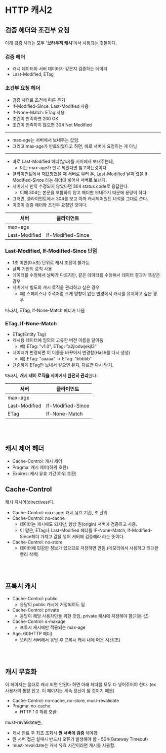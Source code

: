 # HTTP 캐시2

## 검증 헤더와 조건부 요청

아래 검증 헤더는 모두 '**브라우저 캐시**'에서 사용되는 것들이다.

### 검증 헤더

- 캐시 데이터와 서버 데이터가 같은지 검증하는 데이터
- Last-Modified, ETag

### 조건부 요청 헤더

- 검증 헤더로 조건에 따른 분기
- If-Modified-Since: Last-Modified 사용
- If-None-Match: ETag 사용
- 조건이 만족하면 200 OK
- 조건이 만족하지 않으면 304 Not Modified

---

- max-age는 서버에서 보내주는 값임.
- 그리고 max-age가 만료되었다고 하면, 바로 서버에 요청하는 게 아님

---

- 바로 Last-Modified 헤더(날짜)를 서버에서 보내주는데,
  - 이는 max-age가 만료 되었다면 참고하는것이다.
- 클라이언트에서 재요청했을 때 서버로 부터 온, Last-Modified 날짜 값을 If-Modified-Since 라는 헤더에 넣어서 서버로 보낸다.
- 서버에서 만약 수정되지 않았다면 304 status code로 응답한다.
  - 이때 304는 본문을 포함하지 않고 헤더만 보내주기 때문에 용량이 작다.
- 그러면, 클라이언트에서 304를 보고 아까 캐시되어있던 녀석을 그대로 쓴다.
- 이것이 검증 헤더와 조건부 요청인 것이다.

| 서버          | 클라이언트        |
| ------------- | ----------------- |
| max-age       |                   |
| Last-Modified | If-Modified-Since |

### Last-Modified, If-Modified-Since 단점

- 1초 미만(0.x초) 단위로 캐시 조정이 불가능
- 날짜 기반의 로직 사용
- 데이터를 수정해서 날짜가 다르지만, 같은 데이터를 수정해서 데이터 결과가 똑같은 경우
- 서버에서 별도의 캐시 로직을 관리하고 싶은 경우
  - 예) 스페이스나 주석처럼 크게 영향이 없는 변경에서 캐시를 유지하고 싶은 경우

따라서, ETag, If-None-Match 헤더가 나옴

### ETag, If-None-Match

- ETag(Entity Tag)
- 캐시용 데이터에 임의의 고유한 버전 이름을 달아둠
  - 예) ETag: "v1.0", ETag: "a2jiodwjekjl3"
- 데이터가 변경되면 이 이름을 바꾸어서 변경함(Hash를 다시 생성)
  - 예) ETag: "aaaaa" -> ETag: "bbbbb"
- 단순하게 ETag만 보내서 같으면 유지, 다르면 다시 받기.

따라서, **캐시 제어 로직을 서버에서 완전히 관리**한다.

| 서버          | 클라이언트        |
| ------------- | ----------------- |
| max-age       |                   |
| Last-Modified | If-Modified-Since |
| ETag          | If-None-Match     |

<br/>

<br/>

## 캐시 제어 헤더

- Cache-Control: 캐시 제어
- Pragma: 캐시 제어(하위 호환)
- Expires: 캐시 유효 기간(하위 호환)

## Cache-Control

캐시 지시어(directives)다.

- Cache-Control: max-age: 캐시 유효 기간, 초 단위
- Cache-Control: no-cache
  - 데이터는 캐시해도 되지만, 항상 원(origin) 서버에 검증하고 사용.
  - 이 말은, ETag나 Last-Modified 헤더를 IF-None-Match, If-Modified-Since헤더 가지고 값을 넣어 서버에 검증해라 라는 뜻이다.
- Cache-Control: no-store
  - 데이터에 민감한 정보가 있으므로 저장하면 안됨.(메모리에서 사용하고 최대한 빨리 삭제)

<br/>

<br/>

## 프록시 캐시

- Cache-Control: public
  - 응답이 public 캐시에 저장되어도 됨
- Cache-Control: private
  - 응답이 해당 사용자만들 위한 것임, private 캐시에 저장해야 함(기본 값)
- Cache-Control: s-maxage
  - 프록시 캐시에만 적용되는 max-age
- Age: 60(HTTP 헤더)
  - 오리진 서버에서 응답 후 프록시 캐시 내에 머문 시간(초)

<br/>

<br/>

## 캐시 무효화

이 페이지는 절대로 캐시 되면 안된다 하면 아래 헤더를 모두 다 넣어주어야 한다. (ex 사용자의 통장 잔고. 이 페이지는 계속 갱신이 될 것이기 때문)

- Cache-Control: no-cache, no-store, must-revalidate
- Pragma: no-cache
  - HTTP 1.0 하위 호환

must-revalidate는,

- 캐시 만료 후 최초 조회시 **원 서버에 검증** 해야함
- 원 서버 접근 실패시 반드시 오류가 발생해야 함 - 504(Gateway Timeout)
- must-revalidate는 캐시 유효 시간이라면 캐시를 사용함.
